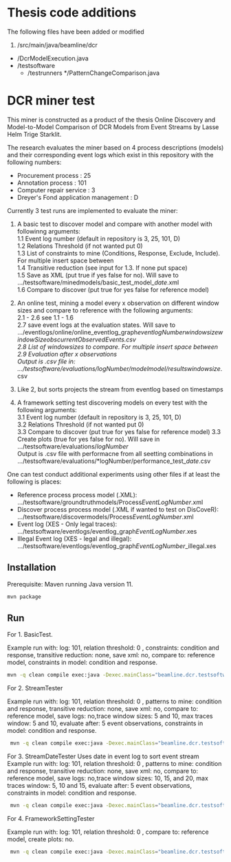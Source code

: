 # Thesis code additions
The following files have been added or modified
1. /src/main/java/beamline/dcr
  * /DcrModelExecution.java
  * /testsoftware
    * /testrunners
      */PatternChangeComparison.java

# DCR miner test
This miner is constructed as a product of the thesis Online Discovery and Model-to-Model Comparison of DCR Models from Event Streams by Lasse Helm Trige Starklit.

The research evaluates the miner based on 4 process descriptions (models) and their corresponding event logs which exist in this repository with the following numbers:

- Procurement process : 25
- Annotation process : 101
- Computer repair service : 3
- Dreyer's Fond application management : D 


Currently 3 test runs are implemented to evaluate the miner:

1. A basic test to discover model and compare with another model with followinng arguments:\
  1.1 Event log number (default in repository is 3, 25, 101, D)\
  1.2 Relations Threshold (if not wanted put 0)\
  1.3 List of constraints to mine (Conditions, Response, Exclude, Include). For multiple insert space between\
  1.4 Transitive reduction (see input for 1.3. If none put space)\
  1.5 Save as XML (put true if yes false for no). Will save to .../testsoftware/minedmodels/basic_test_model_*date*.xml\
  1.6 Compare to discover (put true for yes  false for reference model)




2. An online test, mining a model every x observation on different window sizes and compare to reference with the following arguments:\
  2.1 - 2.6 see 1.1 - 1.6\
  2.7 save event logs at the evaluation states. Will save to .../eventlogs/online/online_eventlog_graph*eventlogNumber*_windowsize*windowSize*obs*currentObservedEvents*.csv\
  2.8 List of windowsizes to compare. For multiple insert space between\
  2.9 Evaluation after x observations\
Output is .csv file in: .../testsoftware/evaluations/*logNumber*/modelmodel/results_*windowsize*.csv
   
3. Like 2, but sorts projects the stream from eventlog based on timestamps

4. A framework setting test discovering models on every test with the following arguments:\
  3.1 Event log number (default in repository is 3, 25, 101, D)\
  3.2 Relations Threshold (if not wanted put 0)\
  3.3 Compare to discover (put true for yes  false for reference model)
  3.3 Create plots (true for yes false for no). Will save in .../testsoftware/evaluations/*logNumber*\
Output is .csv file with performacne from all seetting combinations in .../testsoftware/evaluations/*logNumber/performance_test_*date*.csv


One can test conduct additional experiments using other files if at least the following is places:
- Reference process process model (.XML): .../testsoftware/groundtruthmodels/Process*EventLogNumber*.xml
- Discover process process model (.XML if wanted to test on DisCoveR): .../testsoftware/discovermodels/Process*EventLogNumber*.xml
- Event log (XES - Only legal traces): .../testsoftware/eventlogs/eventlog_graph*EventLogNumber*.xes
- Illegal Event log (XES - legal and illegal): .../testsoftware/eventlogs/eventlog_graph*EventLogNumber*_illegal.xes 

## Installation

Prerequisite: Maven running Java version 11.

```bash
mvn package
```

## Run

For 1. BasicTest. 

Example run with: log: 101, relation threshold: 0 , constraints: condition and response, transitive reduction: none, save xml: no, compare to: reference model, constraints in model: condition and response.
```bash
mvn -q clean compile exec:java -Dexec.mainClass="beamline.dcr.testsoftware.testrunners.BasicTester" -Dexec.arguments="101,0,Condition Response, ,false,false,Condition Response"

```

For 2. StreamTester

Example run with: log: 101, relation threshold: 0 , patterns to mine: condition and response, transitive reduction: none, save xml: no, compare to: reference model, save logs: no,trace window sizes: 5 and 10, max traces window: 5 and 10,  evaluate after: 5 event observations, constraints in model: condition and response.
```bash
 mvn -q clean compile exec:java -Dexec.mainClass="beamline.dcr.testsoftware.testrunners.StreamTester" -Dexec.arguments="101,0,Condition Response, ,false,false,false,5 10,5 10,5,Condition Response"
```

For 3. StreamDateTester
Uses date in event log to sort event stream
Example run with: log: 101, relation threshold: 0 , patterns to mine: condition and response, transitive reduction: none, save xml: no, compare to: reference model, save logs: no,trace window sizes: 10, 15, and 20, max traces window: 5, 10 and 15,  evaluate after: 5 event observations, constraints in model: condition and response.
```bash
 mvn -q clean compile exec:java -Dexec.mainClass="beamline.dcr.testsoftware.testrunners.StreamDateTester" -Dexec.arguments="D,0,Condition Response, ,false,false,false,10 15 20 30,5 10 15,5,Condition Response"
```


For 4. FrameworkSettingTester

Example run with: log: 101, relation threshold: 0 , compare to: reference model, create plots: no.
```bash
 mvn -q clean compile exec:java -Dexec.mainClass="beamline.dcr.testsoftware.testrunners.FrameworkSettingTester" -Dexec.arguments="101,0,false,false"
```

